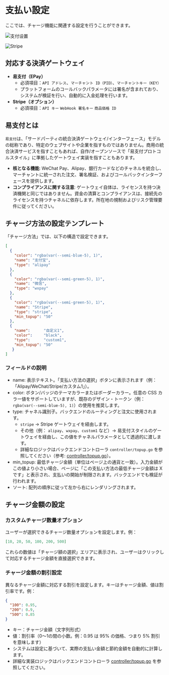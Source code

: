 # 支払い設定

ここでは、チャージ機能に関連する設定を行うことができます。

![支付设置](../../../assets/guide/payment-setting.png)

![Stripe](../../../assets/guide/stripe.png)

## 対応する決済ゲートウェイ

- **易支付（EPay）**
  - 必須項目：`API アドレス`、`マーチャント ID（PID）`、`マーチャントキー（KEY）`
  - プラットフォームのコールバックパラメータには署名が含まれており、システムが検証を行い、自動的に入金処理を行います。
- **Stripe（オプション）**
  - 必須項目：`API キー` `WebHook 署名キー` `商品価格 ID`

## 易支付とは

`易支付`は、「サードパーティの統合決済ゲートウェイ/インターフェース」モデルの総称であり、特定のウェブサイトや企業を指すものではありません。商用の統合決済サービスを指すこともあれば、自作/オープンソースで「易支付プロトコルスタイル」に準拠したゲートウェイ実装を指すこともあります。

- **核となる機能**: WeChat Pay、Alipay、銀行カードなどのチャネルを統合し、マーチャントに統一された注文、署名検証、およびコールバックインターフェースを提供します。
- **コンプライアンスに関する注意**: ゲートウェイ自体は、ライセンスを持つ決済機関と同じではありません。資金の清算とコンプライアンスは、接続先のライセンスを持つチャネルに依存します。所在地の規制およびリスク管理要件に従ってください。

## チャージ方法の設定テンプレート

「チャージ方法」では、以下の構造で設定できます。

```json
[
  {
    "color": "rgba(var(--semi-blue-5), 1)",
    "name": "支付宝",
    "type": "alipay"
  },
  {
    "color": "rgba(var(--semi-green-5), 1)",
    "name": "微信",
    "type": "wxpay"
  },
  {
    "color": "rgba(var(--semi-green-5), 1)",
    "name": "Stripe",
    "type": "stripe",
    "min_topup": "50"
  },
  {
    "name":      "自定义1",
    "color":     "black",
    "type":      "custom1",
    "min_topup": "50"
   }
]
```

### フィールドの説明

- name: 表示テキスト。「支払い方法の選択」ボタンに表示されます（例：「Alipay/WeChat/Stripe/カスタム1」）。
- color: ボタン/バッジのテーマカラーまたはボーダーカラー。任意の CSS カラー値をサポートしていますが、既存のデザイン・トークン（例： `rgba(var(--semi-blue-5), 1)`）の使用を推奨します。
- type: チャネル識別子。バックエンドのルーティングと注文に使用されます。
  - `stripe` → Stripe ゲートウェイを経由します。
  - その他（例： `alipay`、`wxpay`、`custom1` など）→ 易支付スタイルのゲートウェイを経由し、この値をチャネルパラメータとして透過的に渡します。
  - 詳細なロジックはバックエンドコントローラ `controller/topup.go` を参照してください（参考: [controller/topup.go](https://github.com/QuantumNous/new-api/blob/main/controller/topup.go)）。
- min_topup: 最低チャージ金額（単位はページ上の通貨と一致）。入力金額がこの値より小さい場合、ページに「この支払い方法の最低チャージ金額は X です」と表示され、支払いの開始が制限されます。バックエンドでも検証が行われます。
- ソート: 配列の順序に従って左から右にレンダリングされます。

## チャージ金額の設定

### カスタムチャージ数量オプション

ユーザーが選択できるチャージ数量オプションを設定します。例：

```json
[10, 20, 50, 100, 200, 500]
```

これらの数値は「チャージ額の選択」エリアに表示され、ユーザーはクリックして対応するチャージ金額を直接選択できます。

### チャージ金額の割引設定

異なるチャージ金額に対応する割引を設定します。キーはチャージ金額、値は割引率です。例：

```json
{
  "100": 0.95,
  "200": 0.9,
  "500": 0.85
}
```

- キー：チャージ金額（文字列形式）
- 値：割引率（0～1の間の小数。例：0.95 は 95% の価格、つまり 5% 割引を意味します）
- システムは設定に基づいて、実際の支払い金額と節約金額を自動的に計算します。
- 詳細な実装ロジックはバックエンドコントローラ [controller/topup.go](https://github.com/QuantumNous/new-api/blob/main/controller/topup.go) を参照してください。